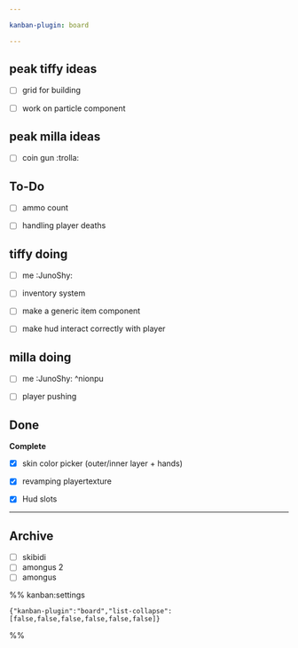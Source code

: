 ```yaml
---

kanban-plugin: board

---
```


## peak tiffy ideas

- [ ] grid for building
- [ ] work on particle component


## peak milla ideas

- [ ] coin gun :trolla:


## To-Do

- [ ] ammo count
- [ ] handling player deaths


## tiffy doing

- [ ] me :JunoShy:
- [ ] inventory system
- [ ] make a generic item component
- [ ] make hud interact correctly with player


## milla doing

- [ ] me :JunoShy: ^nionpu
- [ ] player pushing


## Done

**Complete**
- [x] skin color picker (outer/inner layer + hands)
- [x] revamping playertexture
- [x] Hud slots


***

## Archive

- [ ] skibidi
- [ ] amongus 2
- [ ] amongus

%% kanban:settings
```
{"kanban-plugin":"board","list-collapse":[false,false,false,false,false,false]}
```
%%